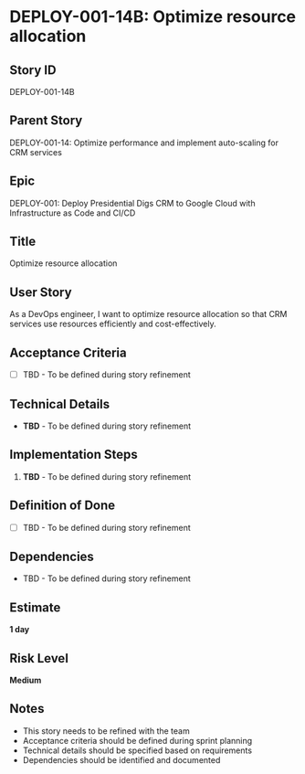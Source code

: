 # DEPLOY-001-14B: Optimize resource allocation

## Story ID
DEPLOY-001-14B

## Parent Story
DEPLOY-001-14: Optimize performance and implement auto-scaling for CRM services

## Epic
DEPLOY-001: Deploy Presidential Digs CRM to Google Cloud with Infrastructure as Code and CI/CD

## Title
Optimize resource allocation

## User Story
As a DevOps engineer, I want to optimize resource allocation so that CRM services use resources efficiently and cost-effectively.

## Acceptance Criteria
- [ ] TBD - To be defined during story refinement

## Technical Details
- **TBD** - To be defined during story refinement

## Implementation Steps
1. **TBD** - To be defined during story refinement

## Definition of Done
- [ ] TBD - To be defined during story refinement

## Dependencies
- TBD - To be defined during story refinement

## Estimate
**1 day**

## Risk Level
**Medium**

## Notes
- This story needs to be refined with the team
- Acceptance criteria should be defined during sprint planning
- Technical details should be specified based on requirements
- Dependencies should be identified and documented
